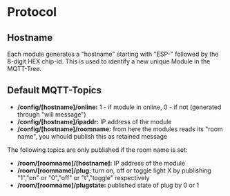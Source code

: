 # Protocol

## Hostname
Each module generates a "hostname" starting with "ESP-" followed by the 8-digit HEX chip-id. This is used to identify a new unique Module in the MQTT-Tree.

## Default MQTT-Topics
* **/config/[hostname]/online:** 1 - if module in online, 0 - if not (generated through "will message")
* **/config/[hostname]/ipaddr:** IP address of the module
* **/config/[hostname]/roomname:** from here the modules reads its "room name", you whould publish this as retained message

The following topics are only published if the room name is set:
* **/room/[roomname]/[hostname]:** IP address of the module
* **/room/[roomname]/plug:** turn on, off or toggle light X by publishing "1","on" or "0","off" or "t","toggle" respectively
* **/room/[roomname]/plugstate:** published state of plug by 0 or 1
